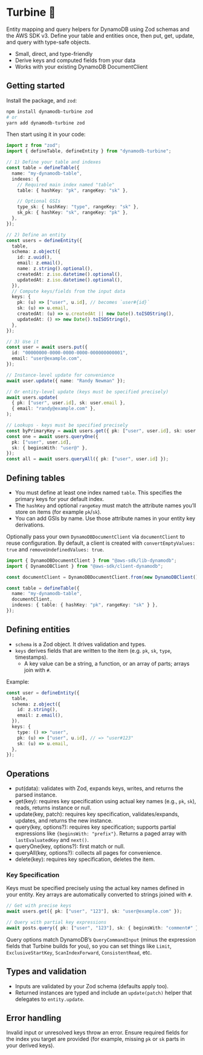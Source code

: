 # Turbine 🪭

Entity mapping and query helpers for DynamoDB using Zod schemas and the AWS SDK v3. Define your table and entities once, then put, get, update, and query with type-safe objects.

- Small, direct, and type-friendly
- Derive keys and computed fields from your data
- Works with your existing DynamoDB DocumentClient

## Getting started

Install the package, and `zod`:

```sh
npm install dynamodb-turbine zod
# or
yarn add dynamodb-turbine zod
```

Then start using it in your code:

```ts
import z from "zod";
import { defineTable, defineEntity } from "dynamodb-turbine";

// 1) Define your table and indexes
const table = defineTable({
  name: "my-dynamodb-table",
  indexes: {
    // Required main index named "table"
    table: { hashKey: "pk", rangeKey: "sk" },

    // Optional GSIs
    type_sk: { hashKey: "type", rangeKey: "sk" },
    sk_pk: { hashKey: "sk", rangeKey: "pk" },
  },
});

// 2) Define an entity
const users = defineEntity({
  table,
  schema: z.object({
    id: z.uuid(),
    email: z.email(),
    name: z.string().optional(),
    createdAt: z.iso.datetime().optional(),
    updatedAt: z.iso.datetime().optional(),
  }),
  // Compute keys/fields from the input data
  keys: {
    pk: (u) => ["user", u.id], // becomes `user#{id}`
    sk: (u) => u.email,
    createdAt: (u) => u.createdAt || new Date().toISOString(),
    updatedAt: () => new Date().toISOString(),
  },
});

// 3) Use it
const user = await users.put({
  id: "00000000-0000-0000-0000-000000000001",
  email: "user@example.com",
});

// Instance-level update for convenience
await user.update({ name: "Randy Newman" });

// Or entity-level update (keys must be specified precisely)
await users.update(
  { pk: ["user", user.id], sk: user.email },
  { email: "randy@example.com" },
);

// Lookups - keys must be specified precisely
const byPrimaryKey = await users.get({ pk: ["user", user.id], sk: user.email });
const one = await users.queryOne({
  pk: ["user", user.id],
  sk: { beginsWith: "user@" },
});
const all = await users.queryAll({ pk: ["user", user.id] });
```

## Defining tables

- You must define at least one index named `table`. This specifies the primary keys for your default index.
- The `hashKey` and optional `rangeKey` must match the attribute names you’ll store on items (for example `pk`/`sk`).
- You can add GSIs by name. Use those attribute names in your entity key derivations.

Optionally pass your own `DynamoDBDocumentClient` via `documentClient` to reuse configuration. By default, a client is created with `convertEmptyValues: true` and `removeUndefinedValues: true`.

```ts
import { DynamoDBDocumentClient } from "@aws-sdk/lib-dynamodb";
import { DynamoDBClient } from "@aws-sdk/client-dynamodb";

const documentClient = DynamoDBDocumentClient.from(new DynamoDBClient());

const table = defineTable({
  name: "my-dynamodb-table",
  documentClient,
  indexes: { table: { hashKey: "pk", rangeKey: "sk" } },
});
```

## Defining entities

- `schema` is a Zod object. It drives validation and types.
- `keys` derives fields that are written to the item (e.g. `pk`, `sk`, `type`, timestamps).
  - A key value can be a string, a function, or an array of parts; arrays join with `#`.

Example:

```ts
const user = defineEntity({
  table,
  schema: z.object({
    id: z.string(),
    email: z.email(),
  }),
  keys: {
    type: () => "user",
    pk: (u) => ["user", u.id], // => "user#123"
    sk: (u) => u.email,
  },
});
```

## Operations

- put(data): validates with Zod, expands keys, writes, and returns the parsed instance.
- get(key): requires key specification using actual key names (e.g., `pk`, `sk`), reads, returns instance or null.
- update(key, patch): requires key specification, validates/expands, updates, and returns the new instance.
- query(key, options?): requires key specification; supports partial expressions like `{beginsWith: "prefix"}`. Returns a paged array with `lastEvaluatedKey` and `next()`.
- queryOne(key, options?): first match or null.
- queryAll(key, options?): collects all pages for convenience.
- delete(key): requires key specification, deletes the item.

### Key Specification

Keys must be specified precisely using the actual key names defined in your entity. Key arrays are automatically converted to strings joined with `#`.

```ts
// Get with precise keys
await users.get({ pk: ["user", "123"], sk: "user@example.com" });

// Query with partial key expressions
await posts.query({ pk: ["user", "123"], sk: { beginsWith: "comment#" } });
```

Query options match DynamoDB’s `QueryCommandInput` (minus the expression fields that Turbine builds for you), so you can set things like `Limit`, `ExclusiveStartKey`, `ScanIndexForward`, `ConsistentRead`, etc.

## Types and validation

- Inputs are validated by your Zod schema (defaults apply too).
- Returned instances are typed and include an `update(patch)` helper that delegates to `entity.update`.

## Error handling

Invalid input or unresolved keys throw an error. Ensure required fields for the index you target are provided (for example, missing `pk` or `sk` parts in your derived keys).
